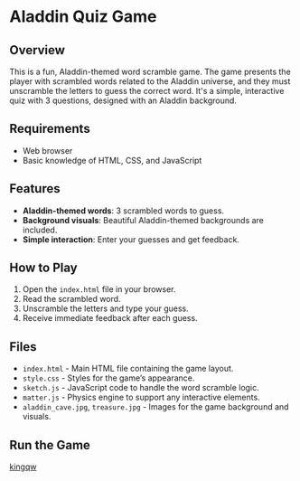 # Aladdin Quiz Game

## Overview

This is a fun, Aladdin-themed word scramble game. The game presents the player with scrambled words related to the Aladdin universe, and they must unscramble the letters to guess the correct word. It's a simple, interactive quiz with 3 questions, designed with an Aladdin background.

## Requirements

- Web browser
- Basic knowledge of HTML, CSS, and JavaScript

## Features

- **Aladdin-themed words**: 3 scrambled words to guess.
- **Background visuals**: Beautiful Aladdin-themed backgrounds are included.
- **Simple interaction**: Enter your guesses and get feedback.

## How to Play

1. Open the `index.html` file in your browser.
2. Read the scrambled word.
3. Unscramble the letters and type your guess.
4. Receive immediate feedback after each guess.

## Files

- `index.html` - Main HTML file containing the game layout.
- `style.css` - Styles for the game’s appearance.
- `sketch.js` - JavaScript code to handle the word scramble logic.
- `matter.js` - Physics engine to support any interactive elements.
- `aladdin_cave.jpg`, `treasure.jpg` - Images for the game background and visuals.

## Run the Game

[kingqw](https://kingqwerty6259.github.io/aladdin/)
